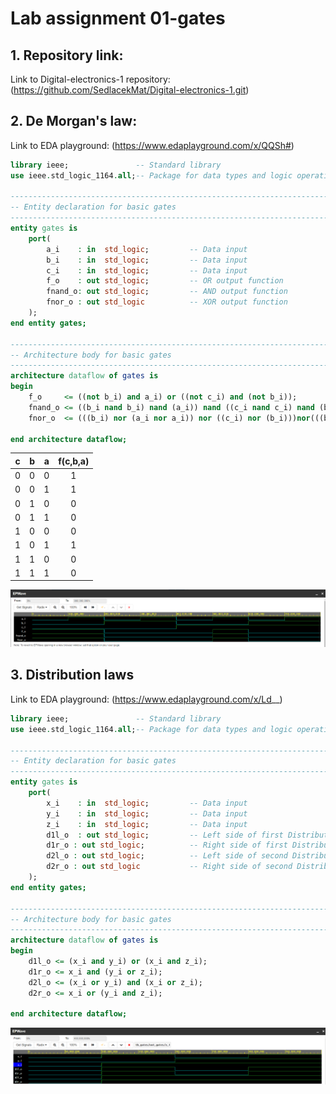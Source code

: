 # Lab assignment 01-gates

## 1. Repository link:

Link to Digital-electronics-1 repository: (https://github.com/SedlacekMat/Digital-electronics-1.git)

## 2. De Morgan's law:

Link to EDA playground: (https://www.edaplayground.com/x/QQSh#)

```vhdl
library ieee;               -- Standard library
use ieee.std_logic_1164.all;-- Package for data types and logic operations

------------------------------------------------------------------------
-- Entity declaration for basic gates
------------------------------------------------------------------------
entity gates is
    port(
        a_i    : in  std_logic;         -- Data input
        b_i    : in  std_logic;         -- Data input
        c_i    : in  std_logic;         -- Data input
        f_o    : out std_logic;         -- OR output function
        fnand_o: out std_logic;         -- AND output function
        fnor_o : out std_logic          -- XOR output function
    );
end entity gates;

------------------------------------------------------------------------
-- Architecture body for basic gates
------------------------------------------------------------------------
architecture dataflow of gates is
begin
    f_o     <= ((not b_i) and a_i) or ((not c_i) and (not b_i));
    fnand_o <= ((b_i nand b_i) nand (a_i)) nand ((c_i nand c_i) nand (b_i nand b_i));
    fnor_o  <= (((b_i) nor (a_i nor a_i)) nor ((c_i) nor (b_i)))nor(((b_i) nor (a_i nor a_i)) nor ((c_i) nor (b_i)));

end architecture dataflow;
```

| **c** | **b** |**a** | **f(c,b,a)** |
| :-: | :-: | :-: | :-: |
| 0 | 0 | 0 | 1 |
| 0 | 0 | 1 | 1 |
| 0 | 1 | 0 | 0 |
| 0 | 1 | 1 | 0 |
| 1 | 0 | 0 | 0 |
| 1 | 0 | 1 | 1 |
| 1 | 1 | 0 | 0 |
| 1 | 1 | 1 | 0 |

![alt text](https://github.com/SedlacekMat/Digital-electronics-1/blob/main/Labs/01-gates/DeMorganScreen.png)


## 3. Distribution laws

Link to EDA playground: (https://www.edaplayground.com/x/Ld__)

```vhdl
library ieee;               -- Standard library
use ieee.std_logic_1164.all;-- Package for data types and logic operations

------------------------------------------------------------------------
-- Entity declaration for basic gates
------------------------------------------------------------------------
entity gates is
    port(
        x_i    : in  std_logic;         -- Data input
        y_i    : in  std_logic;         -- Data input
        z_i    : in  std_logic;         -- Data input
        d1l_o  : out std_logic;         -- Left side of first Distribution law output function
        d1r_o : out std_logic;          -- Right side of first Distribution law output function
        d2l_o : out std_logic;          -- Left side of second Distribution law output function
        d2r_o : out std_logic           -- Right side of second Distribution law output function
    );
end entity gates;

------------------------------------------------------------------------
-- Architecture body for basic gates
------------------------------------------------------------------------
architecture dataflow of gates is
begin
    d1l_o <= (x_i and y_i) or (x_i and z_i);
    d1r_o <= x_i and (y_i or z_i);
    d2l_o <= (x_i or y_i) and (x_i or z_i);
    d2r_o <= x_i or (y_i and z_i);

end architecture dataflow;
```
![alt text](https://github.com/SedlacekMat/Digital-electronics-1/blob/main/Labs/01-gates/DistributiveScreen.png)
